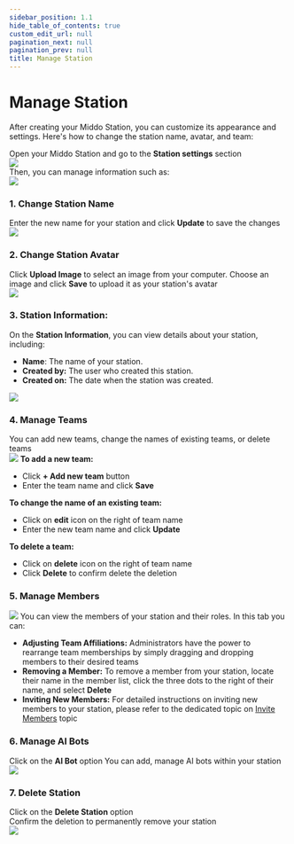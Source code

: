 ```yaml
---
sidebar_position: 1.1
hide_table_of_contents: true
custom_edit_url: null
pagination_next: null
pagination_prev: null
title: Manage Station
---
```

# Manage Station

After creating your Middo Station, you can customize its appearance and settings. Here's how to change the station name, avatar, and team:

Open your Middo Station and go to the **Station settings** section  
![](./img/manage-station-1.jpeg)  
Then, you can manage information such as:  
![](./img/manage-station-2.png)

### **1. Change Station Name**

Enter the new name for your station and click **Update** to save the changes  
![](./img/manage-station-3.png)


### **2. Change Station Avatar**

Click **Upload Image** to select an image from your computer. Choose an image and click **Save** to upload it as your station's avatar  
![](./img/manage-station-4.png)
### 3. Station Information:
On the **Station Information**, you can view details about your station, including:
- **Name**: The name of your station.
- **Created by:** The user who created this station.
- **Created on:** The date when the station was created.   

![](./img/manage-station-5.png)
### **4. Manage Teams**  
You can add new teams, change the names of existing teams, or delete teams    
![](./img/manage-station-7.png)
**To add a new team:**  
- Click **+ Add new team** button
- Enter the team name and click **Save**

**To change the name of an existing team:**
- Click on **edit** icon on the right of team name
- Enter the new team name and click **Update**

**To delete a team:**
- Click on **delete** icon on the right of team name
- Click **Delete** to confirm delete the deletion

### **5. Manage Members**
![](./img/manage-station-6.png)
You can view the members of your station and their roles. In this tab you can:
- **Adjusting Team Affiliations:** Administrators have the power to rearrange team memberships by simply dragging and dropping members to their desired teams
- **Removing a Member:** To remove a member from your station, locate their name in the member list, click the three dots to the right of their name, and select **Delete**
- **Inviting New Members:** For detailed instructions on inviting new members to your station, please refer to the dedicated topic on [Invite Members](./invite-members) topic

### **6. Manage AI Bots**
Click on the **AI Bot** option
You can add, manage AI bots within your station  
![](./img/manage-station-9.png)

### **7. Delete Station**
Click on the **Delete Station** option  
Confirm the deletion to permanently remove your station  
![](./img/manage-station-10.png)